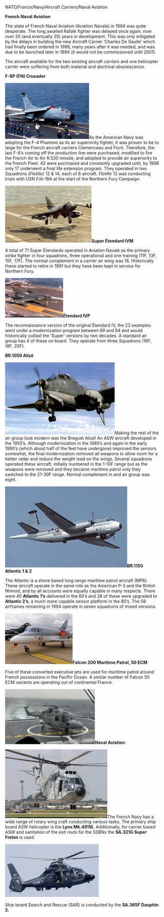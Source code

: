NATO/France/Navy/Aircraft Carriers/Naval Aviation

**French Naval Aviation**

The state of French Naval Aviation (Aviation Navale) in 1994 was quite
desperate. The long awaited Rafale fighter was delayed once again, now
over 20 (and eventually 25) years in development. This was only
mitigated by the delays in building the new Aircraft Carrier ‘Charles De
Gaulle’ which had finally been ordered in 1986, many years after it was
needed, and was due to be launched later in 1994 (it would not be
commissioned until 2001).

The aircraft available for the two existing aircraft carriers and one
helicopter carrier were suffering from both material and doctrinal
obsolescence.

**F-8P (FN) Crusader**

<img src="/assets\images\nato\fr\navy\naval-aviation\image1.jpg" style="width:2.86736in;height:1.90625in" />As
the American Navy was adopting the F-4 Phantom as its air superiority
fighter, it was proven to be to large for the French aircraft carriers
Clemenceau and Foch. Therefore, the last F-8’s coming off the production
line were purchased, modified to fire the French Air to Air R.530
missile, and adopted to provide air superiority to the French Fleet. 42
were purchased and constantly upgraded until, by 1998 only 17 underwent
a final life extension program. They operated in two Squadrons
(*Flotille*) 12 & 14, each of 8 aircraft. *Flotille* 12 was conducting
trials with USN F/A-18A at the start of the Northern Fury Campaign.

<img src="/assets\images\nato\fr\navy\naval-aviation\image2.jpg" style="width:2.95278in;height:1.93855in" />**Super
Étendard IVM**

A total of 71 Super Étendards operated in Aviation Navale as the primary
strike fighter in four squadrons, three operational and one training
(11F, 13F, 15F, 17F). The normal complement in a carrier air wing was
16. Historically these started to retire in 1991 but they have been kept
in service for Northern Fury.

<img src="/assets\images\nato\fr\navy\naval-aviation\image3.jpeg" style="width:1.98066in;height:1.34429in" />**Étendard
IVP**

The reconnaissance version of the original Étendard IV, the 22 examples
went under a modernization program between 89 and 94 and would
historically outlast the ‘Super’ versions by two decades. A standard air
group has 4 of these on board. They operate from three Squadrons (16F,
18F, 20F).

**BR.1050 Alizé**

<img src="/assets\images\nato\fr\navy\naval-aviation\image4.jpeg" style="width:3.73832in;height:2.45347in" />Making
the rest of the air group look modern was the Breguet Alizé! An ASW
aircraft developed in the 1950’s. Although modernization in the 1980’s
and again in the early 1990’s (which about half of the feet have
undergone) improved the sensors somewhat, the final modernization
removed all weapons to allow room for a better radar and reduce the
weight load on the wings. Several squadrons operated these aircraft,
initially numbered in the 1-10F range but as the weapons were removed
and they became maritime patrol only they switched to the 21-30F range.
Normal complement in and air group was eight.

<img src="/assets\images\nato\fr\navy\naval-aviation\image5.jpg" style="width:4.16667in;height:2.76389in" />**BR.1150
Atlantic 1 & 2**

The Atlantic is a shore based long range maritime patrol aircraft (MPA).
These aircraft operate in the same role as the American P-3 and the
British Nimrod, and by all accounts were equally capable in many
respects. There were 40 **Atlantic 1’s** delivered in the 60’s and 28 of
these were upgraded to **Atlantic 2’s**, a much more capable sensor
platform in the 80’s. The 58 airframes remaining in 1994 operate in
seven squadrons of mixed versions.

<img src="/assets\images\nato\fr\navy\naval-aviation\image6.jpg" style="width:2.30556in;height:1.72917in" />**Falcon
200 Maritime Patrol, 50 ECM**

Five of these converted executive jets are used for maritime patrol
around French possessions in the Pacific Ocean. A similar number of
Falcon 50 ECM variants are operating out of continental France.

<img src="/assets\images\nato\fr\navy\naval-aviation\image7.jpg" style="width:3.06667in;height:1.87014in" />**Naval
Aviation**:

<img src="/assets\images\nato\fr\navy\naval-aviation\image8.jpeg" style="width:3.48958in;height:2.351in" />The
French Navy has a wide range of rotary wing craft conducting various
tasks. The primary ship board ASW helicopter is the **Lynx Mk.4(FN).**
Additionally, for carrier based ASW and sanitation of the exit routs for
the SSBNs the **SA.321G Super Frelon** is used.

<img src="/assets\images\nato\fr\navy\naval-aviation\image9.jpg" style="width:3.19861in;height:1.80208in" />

Ship board Search and Rescue (SAR) is conducted by the **SA.365F Dauphin
2.**
